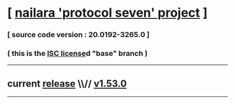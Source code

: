 
# [ [nailara 'protocol seven' project](http://src.nailara.net/) ]

### [ source code version : 20.0192-3265.0 ]

### ( this is the [ISC license](license)d "base" branch )
---
## current [release](https://github.com/anotherlink/nailara/releases) \\\\// [v1.53.0](https://github.com/anotherlink/nailara/releases/tag/v1.53.0)
---
